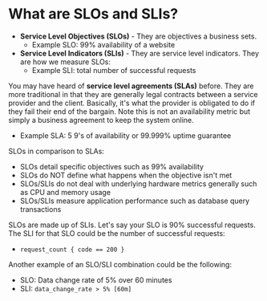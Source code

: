 # What are SLOs and SLIs?

- **Service Level Objectives (SLOs)** - They are objectives a business sets.
    - Example SLO: 99% availability of a website
- **Service Level Indicators (SLIs)** - They are service level indicators. They are how we measure SLOs:
    - Example SLI: total number of successful requests

You may have heard of **service level agreements (SLAs)** before. They are more traditional in that they are generally legal contracts between a service provider and the client. Basically, it's what the provider is obligated to do if they fail their end of the bargain. Note this is not an availability metric but simply a business agreement to keep the system online.

- Example SLA: 5 9's of availability or 99.999% uptime guarantee

SLOs in comparison to SLAs:

- SLOs detail specific objectives such as 99% availability
- SLOs do NOT define what happens when the objective isn't met
- SLOs/SLIs do not deal with underlying hardware metrics generally such as CPU and memory usage
- SLOs/SLIs measure application performance such as database query transactions

SLOs are made up of SLIs. Let's say your SLO is 90% successful requests. The SLI for that SLO could be the number of successful requests:

- `request_count { code == 200 }`

Another example of an SLO/SLI combination could be the following:

- SLO: Data change rate of 5% over 60 minutes
- SLI: `data_change_rate > 5% [60m]`
